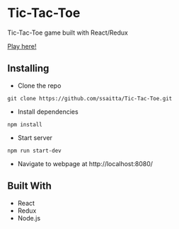 # Tic-Tac-Toe
Tic-Tac-Toe game built with React/Redux

[Play here!](https://saitta-tic-tac-toe.herokuapp.com/)

## Installing
* Clone the repo
```
git clone https://github.com/ssaitta/Tic-Tac-Toe.git
```
* Install dependencies
```
npm install
```
* Start server
```
npm run start-dev
```
* Navigate to webpage at http://localhost:8080/

## Built With
* React
* Redux
* Node.js
